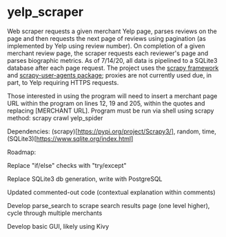 # yelp_scraper
Web scraper requests a given merchant Yelp page, parses reviews on the page and then requests the next page of reviews using pagination (as implemented by Yelp using review number). On completion of a given merchant review page, the scraper requests each reviewer's page and parses biographic metrics. As of 7/14/20, all data is pipelined to a SQLite3 database after each page request. The project uses the [scrapy framework](https://github.com/scrapy) and [scrapy-user-agents package](https://pypi.org/project/scrapy-user-agents/); proxies are not currently used due, in part, to Yelp requiring HTTPS requests.

Those interested in using the program will need to insert a merchant page URL within the program on lines 12, 19 and 205, within the quotes and replacing [MERCHANT URL]. Program must be run via shell using scrapy method: scrapy crawl yelp_spider

Dependencies: (scrapy)[https://pypi.org/project/Scrapy3/], random, time, (SQLite3)[https://www.sqlite.org/index.html]

Roadmap:

Replace "if/else" checks with "try/except"

Replace SQLite3 db generation, write with PostgreSQL

Updated commented-out code (contextual explanation within comments)

Develop parse_search to scrape search results page (one level higher), cycle through multiple merchants

Develop basic GUI, likely using Kivy
